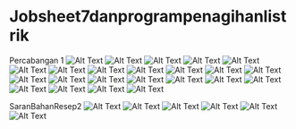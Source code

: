 # Jobsheet7danprogrampenagihanlistrik

Percabangan 1
![Alt Text](https://github.com/rensimeila04/Jobsheet7danprogrampenagihanlistrik/blob/master/Screenshot%20(84).png)
![Alt Text](https://github.com/rensimeila04/Jobsheet7danprogrampenagihanlistrik/blob/master/Screenshot%20(85).png)
![Alt Text](https://github.com/rensimeila04/Jobsheet7danprogrampenagihanlistrik/blob/master/Screenshot%20(86).png)
![Alt Text](https://github.com/rensimeila04/Jobsheet7danprogrampenagihanlistrik/blob/master/Screenshot%20(87).png)
![Alt Text](https://github.com/rensimeila04/Jobsheet7danprogrampenagihanlistrik/blob/master/Screenshot%20(88).png)
![Alt Text](https://github.com/rensimeila04/Jobsheet7danprogrampenagihanlistrik/blob/master/Screenshot%20(90).png)
![Alt Text](https://github.com/rensimeila04/Jobsheet7danprogrampenagihanlistrik/blob/master/Screenshot%20(91).png)
![Alt Text](https://github.com/rensimeila04/Jobsheet7danprogrampenagihanlistrik/blob/master/Screenshot%20(92).png)
![Alt Text](https://github.com/rensimeila04/Jobsheet7danprogrampenagihanlistrik/blob/master/Screenshot%20(93).png)
![Alt Text](https://github.com/rensimeila04/Jobsheet7danprogrampenagihanlistrik/blob/master/Screenshot%20(94).png)
![Alt Text](https://github.com/rensimeila04/Jobsheet7danprogrampenagihanlistrik/blob/master/Screenshot%20(95).png)
![Alt Text](https://github.com/rensimeila04/Jobsheet7danprogrampenagihanlistrik/blob/master/Screenshot%20(96).png)
![Alt Text](https://github.com/rensimeila04/Jobsheet7danprogrampenagihanlistrik/blob/master/Screenshot%20(97).png)
![Alt Text](https://github.com/rensimeila04/Jobsheet7danprogrampenagihanlistrik/blob/master/Screenshot%20(98).png)
![Alt Text](https://github.com/rensimeila04/Jobsheet7danprogrampenagihanlistrik/blob/master/Screenshot%20(99).png)
![Alt Text](https://github.com/rensimeila04/Jobsheet7danprogrampenagihanlistrik/blob/master/Screenshot%20(100).png)
![Alt Text](https://github.com/rensimeila04/Jobsheet7danprogrampenagihanlistrik/blob/master/Screenshot%20(101).png)
![Alt Text](https://github.com/rensimeila04/Jobsheet7danprogrampenagihanlistrik/blob/master/Screenshot%20(102).png)
![Alt Text](https://github.com/rensimeila04/Jobsheet7danprogrampenagihanlistrik/blob/master/Screenshot%20(103).png)
![Alt Text](https://github.com/rensimeila04/Jobsheet7danprogrampenagihanlistrik/blob/master/Screenshot%20(104).png)
![Alt Text](https://github.com/rensimeila04/Jobsheet7danprogrampenagihanlistrik/blob/master/Screenshot%20(105).png)
![Alt Text](https://github.com/rensimeila04/Jobsheet7danprogrampenagihanlistrik/blob/master/Screenshot%20(106).png)
![Alt Text](https://github.com/rensimeila04/Jobsheet7danprogrampenagihanlistrik/blob/master/Screenshot%20(107).png)

SaranBahanResep2
![Alt Text](https://github.com/rensimeila04/Jobsheet7danprogrampenagihanlistrik/blob/master/Screenshot%20(108).png)
![Alt Text](https://github.com/rensimeila04/Jobsheet7danprogrampenagihanlistrik/blob/master/Screenshot%20(109).png)
![Alt Text](https://github.com/rensimeila04/Jobsheet7danprogrampenagihanlistrik/blob/master/Screenshot%20(110).png)
![Alt Text](https://github.com/rensimeila04/Jobsheet7danprogrampenagihanlistrik/blob/master/Screenshot%20(111).png)
![Alt Text](https://github.com/rensimeila04/Jobsheet7danprogrampenagihanlistrik/blob/master/Screenshot%20(112).png)
![Alt Text](https://github.com/rensimeila04/Jobsheet7danprogrampenagihanlistrik/blob/master/Screenshot%20(113).png)
